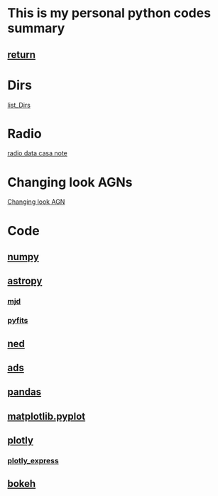 # This is my personal python codes summary
## [return](../)

# Dirs
[list_Dirs](./Readme.md)




# Radio
[radio data casa note](https://brettlv.github.io/radiolearnnote)


# Changing look AGNs 
[Changing look AGN](https://brettlv.github.io/pythoncode/changinglookAGN)


# Code
## [numpy](https://docs.scipy.org/doc/numpy/index.html)
## [astropy](http://docs.astropy.org/en/stable/)
### [mjd](http://docs.astropy.org/en/stable/time/index.html)
### [pyfits](http://docs.astropy.org/en/stable/io/fits/index.html)
## [ned](http://ned.ipac.caltech.edu/forms/byname.html)
## [ads](https://ui.adsabs.harvard.edu/)
## [pandas](https://pandas.pydata.org/pandas-docs/stable/)
## [matplotlib.pyplot](https://matplotlib.org/3.1.1/gallery/index.html)
## [plotly](https://nbviewer.jupyter.org/github/brettlv/brettlv.github.io/blob/master/pythoncode/plotly.ipynb)
### [plotly_express](https://nbviewer.jupyter.org/github/brettlv/brettlv.github.io/blob/master/pythoncode/plotly_express_.ipynb)
## [bokeh](https://hub.gke.mybinder.org/user/bokeh-bokeh-notebooks-o660xo8h/notebooks/tutorial/00%20-%20Introduction%20and%20Setup.ipynb)

